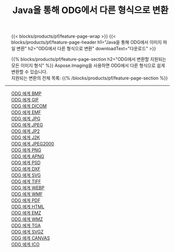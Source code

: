 ﻿---
title: Java을 통해 ODG에서 다른 형식으로 변환 
weight: 3920
url: /ko/java/conversion/from/odg 
lang: ko
langdirlevel: 2
locales: zh-hans,ja,it,ru,de,es,fr,nl,id,lt,pl,pt,vi,tr,ko,zh-hant,ar,hi,th,sv,cs,uk,he
description: Aspose.Imaging을 사용하면 ODG에서 다른 형식으로 쉽게 변환할 수 있습니다.
---

{{< blocks/products/pf/feature-page-wrap >}}
{{< blocks/products/pf/feature-page-header h1="Java을 통해 ODG에서 이미지 파일 변환" h2="ODG에서 다른 형식으로 변환" downloadText="다운로드" >}}


{{% blocks/products/pf/feature-page-section  h2="ODG에서 변환할 지원되는 모든 이미지 형식" %}}
Aspose.Imaging을 사용하면 ODG에서 다른 형식으로 쉽게 변환할 수 있습니다.
<br/>
지원되는 변환의 전체 목록:
{{% /blocks/products/pf/feature-page-section %}}
<div class="container-fluid productfamilypage bg-gray">
    <div class="convertypes bg-gray agp-content section">
        <div class="container">
		<hr style="margin-left:-20px;"/>
		<div class="row other-converters">
		    <div class='col-md-2 other-converter remove-lp remove-rp'><a href="/imaging/ko/java/conversion/odg-to-bmp" >ODG 에게 BMP</a></div><div class='col-md-2 other-converter remove-lp remove-rp'><a href="/imaging/ko/java/conversion/odg-to-gif" >ODG 에게 GIF</a></div><div class='col-md-2 other-converter remove-lp remove-rp'><a href="/imaging/ko/java/conversion/odg-to-dicom" >ODG 에게 DICOM</a></div><div class='col-md-2 other-converter remove-lp remove-rp'><a href="/imaging/ko/java/conversion/odg-to-emf" >ODG 에게 EMF</a></div><div class='col-md-2 other-converter remove-lp remove-rp'><a href="/imaging/ko/java/conversion/odg-to-jpg" >ODG 에게 JPG</a></div><div class='col-md-2 other-converter remove-lp remove-rp'><a href="/imaging/ko/java/conversion/odg-to-jpeg" >ODG 에게 JPEG</a></div><div class='col-md-2 other-converter remove-lp remove-rp'><a href="/imaging/ko/java/conversion/odg-to-jp2" >ODG 에게 JP2</a></div><div class='col-md-2 other-converter remove-lp remove-rp'><a href="/imaging/ko/java/conversion/odg-to-j2k" >ODG 에게 J2K</a></div><div class='col-md-2 other-converter remove-lp remove-rp'><a href="/imaging/ko/java/conversion/odg-to-jpeg2000" >ODG 에게 JPEG2000</a></div><div class='col-md-2 other-converter remove-lp remove-rp'><a href="/imaging/ko/java/conversion/odg-to-png" >ODG 에게 PNG</a></div><div class='col-md-2 other-converter remove-lp remove-rp'><a href="/imaging/ko/java/conversion/odg-to-apng" >ODG 에게 APNG</a></div><div class='col-md-2 other-converter remove-lp remove-rp'><a href="/imaging/ko/java/conversion/odg-to-psd" >ODG 에게 PSD</a></div><div class='col-md-2 other-converter remove-lp remove-rp'><a href="/imaging/ko/java/conversion/odg-to-dxf" >ODG 에게 DXF</a></div><div class='col-md-2 other-converter remove-lp remove-rp'><a href="/imaging/ko/java/conversion/odg-to-svg" >ODG 에게 SVG</a></div><div class='col-md-2 other-converter remove-lp remove-rp'><a href="/imaging/ko/java/conversion/odg-to-tiff" >ODG 에게 TIFF</a></div><div class='col-md-2 other-converter remove-lp remove-rp'><a href="/imaging/ko/java/conversion/odg-to-webp" >ODG 에게 WEBP</a></div><div class='col-md-2 other-converter remove-lp remove-rp'><a href="/imaging/ko/java/conversion/odg-to-wmf" >ODG 에게 WMF</a></div><div class='col-md-2 other-converter remove-lp remove-rp'><a href="/imaging/ko/java/conversion/odg-to-pdf" >ODG 에게 PDF</a></div><div class='col-md-2 other-converter remove-lp remove-rp'><a href="/imaging/ko/java/conversion/odg-to-html" >ODG 에게 HTML</a></div><div class='col-md-2 other-converter remove-lp remove-rp'><a href="/imaging/ko/java/conversion/odg-to-emz" >ODG 에게 EMZ</a></div><div class='col-md-2 other-converter remove-lp remove-rp'><a href="/imaging/ko/java/conversion/odg-to-wmz" >ODG 에게 WMZ</a></div><div class='col-md-2 other-converter remove-lp remove-rp'><a href="/imaging/ko/java/conversion/odg-to-tga" >ODG 에게 TGA</a></div><div class='col-md-2 other-converter remove-lp remove-rp'><a href="/imaging/ko/java/conversion/odg-to-svgz" >ODG 에게 SVGZ</a></div><div class='col-md-2 other-converter remove-lp remove-rp'><a href="/imaging/ko/java/conversion/odg-to-canvas" >ODG 에게 CANVAS</a></div><div class='col-md-2 other-converter remove-lp remove-rp'><a href="/imaging/ko/java/conversion/odg-to-ico" >ODG 에게 ICO</a></div>
                </div>
        </div>
    </div>
</div>
<br/>

